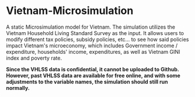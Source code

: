 # Vietnam-Microsimulation
A static Microsimulation model for Vietnam.
The simulation utilizes the Vietnam Household Living Standard Survey as the input. It allows users to modify different tax policies, subsidy policies, etc... to see how said policies impact Vietnam's microeconomy, which includes Government income / expenditure, households' income, expenditures, as well as Vietnam GINI index and poverty rate.

**Since the VHLSS data is confidential, it cannot be uploaded to Github. However, past VHLSS data are available for free online, and with some adjustments to the variable names, the simulation should still run normally.**
